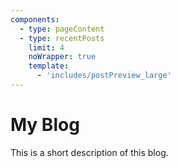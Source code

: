 ```yaml
---
components:
  - type: pageContent
  - type: recentPosts
    limit: 4
    noWrapper: true
    template:
      - 'includes/postPreview_large'
---
```

# My Blog

This is a short description of this blog.
